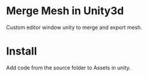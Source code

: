 # Merge Mesh in Unity3d

Custom editor window unity to merge and export mesh.

# Install

Add code from the source folder to Assets in unity.
